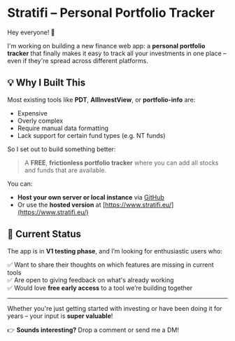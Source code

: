 # Stratifi – Personal Portfolio Tracker

Hey everyone! 👋

I'm working on building a new finance web app: a **personal portfolio tracker** that finally makes it easy to track all your investments in one place – even if they're spread across different platforms.

## 💡 Why I Built This

Most existing tools like **PDT**, **AllInvestView**, or **portfolio-info** are:

- Expensive  
- Overly complex  
- Require manual data formatting  
- Lack support for certain fund types (e.g. NT funds)

So I set out to build something better:

> A **FREE**, **frictionless portfolio tracker** where you can add all stocks and funds that are available.

You can:

- **Host your own server or local instance** via [GitHub](https://github.com/stratifitracker/stratifi)
- Or use the **hosted version** at [https://www.stratifi.eu/](https://www.stratifi.eu/)

## 🚀 Current Status

The app is in **V1 testing phase**, and I’m looking for enthusiastic users who:

✅ Want to share their thoughts on which features are missing in current tools  
✅ Are open to giving feedback on what's already working  
✅ Would love **free early access** to a tool we’re building together

---

Whether you're just getting started with investing or have been doing it for years – your input is **super valuable**!

👉 **Sounds interesting?** Drop a comment or send me a DM!
